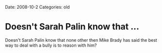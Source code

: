 Date: 2008-10-2
Categories: old

# Doesn't Sarah Palin know that ...

Doesn't Sarah Palin know that none other then Mike Brady has said the best way to deal with a bully is to reason with him?
